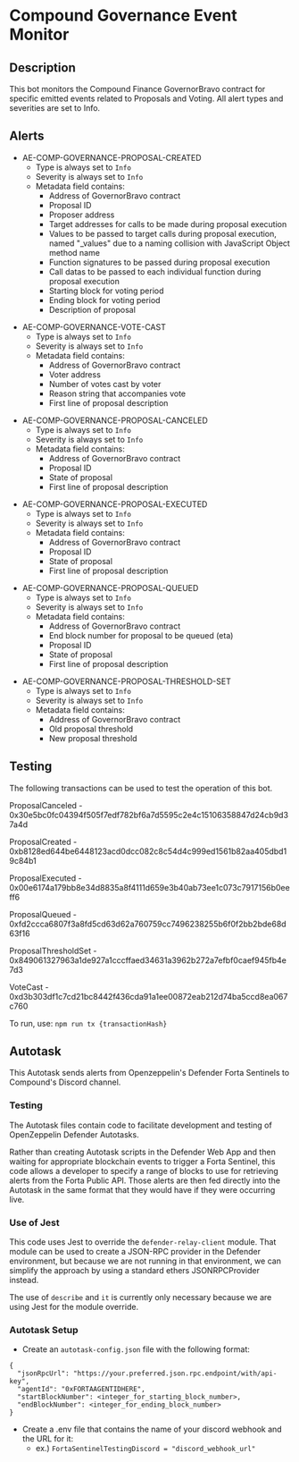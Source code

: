 # Compound Governance Event Monitor

## Description

This bot monitors the Compound Finance GovernorBravo contract for specific emitted events related
to Proposals and Voting.  All alert types and severities are set to Info.

## Alerts

<!-- -->
- AE-COMP-GOVERNANCE-PROPOSAL-CREATED
  - Type is always set to `Info`
  - Severity is always set to `Info`
  - Metadata field contains:
    - Address of GovernorBravo contract
    - Proposal ID
    - Proposer address
    - Target addresses for calls to be made during proposal execution
    - Values to be passed to target calls during proposal execution, named "_values" due to a naming collision with JavaScript Object method name
    - Function signatures to be passed during proposal execution
    - Call datas to be passed to each individual function during proposal execution 
    - Starting block for voting period
    - Ending block for voting period
    - Description of proposal

<!-- -->
- AE-COMP-GOVERNANCE-VOTE-CAST
  - Type is always set to `Info`
  - Severity is always set to `Info`
  - Metadata field contains:
    - Address of GovernorBravo contract
    - Voter address
    - Number of votes cast by voter
    - Reason string that accompanies vote 
    - First line of proposal description

<!-- -->
- AE-COMP-GOVERNANCE-PROPOSAL-CANCELED
  - Type is always set to `Info`
  - Severity is always set to `Info`
  - Metadata field contains:
    - Address of GovernorBravo contract
    - Proposal ID
    - State of proposal
    - First line of proposal description

<!-- -->
- AE-COMP-GOVERNANCE-PROPOSAL-EXECUTED
  - Type is always set to `Info`
  - Severity is always set to `Info`
  - Metadata field contains:
    - Address of GovernorBravo contract
    - Proposal ID
    - State of proposal
    - First line of proposal description

<!-- -->
- AE-COMP-GOVERNANCE-PROPOSAL-QUEUED
  - Type is always set to `Info`
  - Severity is always set to `Info`
  - Metadata field contains:
    - Address of GovernorBravo contract
    - End block number for proposal to be queued (eta)
    - Proposal ID
    - State of proposal
    - First line of proposal description

<!-- -->
- AE-COMP-GOVERNANCE-PROPOSAL-THRESHOLD-SET
  - Type is always set to `Info`
  - Severity is always set to `Info`
  - Metadata field contains:
    - Address of GovernorBravo contract
    - Old proposal threshold
    - New proposal threshold


## Testing

The following transactions can be used to test the operation of this bot.

ProposalCanceled - 0x30e5bc0fc04394f505f7edf782bf6a7d5595c2e4c15106358847d24cb9d37a4d

ProposalCreated - 0xb8128ed644be6448123acd0dcc082c8c54d4c999ed1561b82aa405dbd19c84b1

ProposalExecuted - 0x00e6174a179bb8e34d8835a8f4111d659e3b40ab73ee1c073c7917156b0eeff6

ProposalQueued - 0xfd2ccca6807f3a8fd5cd63d62a760759cc7496238255b6f0f2bb2bde68d63f16

ProposalThresholdSet - 0x849061327963a1de927a1cccffaed34631a3962b272a7efbf0caef945fb4e7d3

VoteCast - 0xd3b303df1c7cd21bc8442f436cda91a1ee00872eab212d74ba5ccd8ea067c760

To run, use:
`npm run tx {transactionHash}`

## Autotask

This Autotask sends alerts from Openzeppelin's Defender Forta Sentinels to Compound's Discord channel.

### Testing

The Autotask files contain code to facilitate development and testing of OpenZeppelin Defender Autotasks.

Rather than creating Autotask scripts in the Defender Web App and then waiting for appropriate blockchain events
to trigger a Forta Sentinel, this code allows a developer to specify a range of blocks to use for retrieving alerts
from the Forta Public API.  Those alerts are then fed directly into the Autotask in the same format that they would
have if they were occurring live.

### Use of Jest

This code uses Jest to override the `defender-relay-client` module.  That module can be used to create a JSON-RPC provider
in the Defender environment, but because we are not running in that environment, we can simplify the approach by using a
standard ethers JSONRPCProvider instead.

The use of `describe` and `it` is currently only necessary because we are using Jest for the module override.

### Autotask Setup
- Create an `autotask-config.json` file with the following format:
```
{
  "jsonRpcUrl": "https://your.preferred.json.rpc.endpoint/with/api-key",
  "agentId": "0xFORTAAGENTIDHERE",
  "startBlockNumber": <integer_for_starting_block_number>,
  "endBlockNumber": <integer_for_ending_block_number>
}
```
- Create a .env file that contains the name of your discord webhook and the URL for it:
  - ex.) `FortaSentinelTestingDiscord = "discord_webhook_url"`